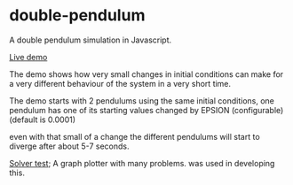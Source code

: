 double-pendulum
=====================
A double pendulum simulation in Javascript.

[Live demo](https://topaz1008.github.io/double-pendulum/pendulum.html)

The demo shows how very small changes in initial conditions can make for a very different behaviour of the system in a very short time.

The demo starts with 2 pendulums using the same initial conditions, one pendulum has one of its starting values changed by EPSION (configurable) (default is 0.0001)

even with that small of a change the different pendulums will start to diverge after about 5-7 seconds.

[Solver test](https://topaz1008.github.io/double-pendulum/solver-test.html); A graph plotter with many problems. was used in developing this.
